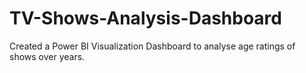 # TV-Shows-Analysis-Dashboard
Created a Power BI Visualization Dashboard to analyse age ratings of shows over years.

